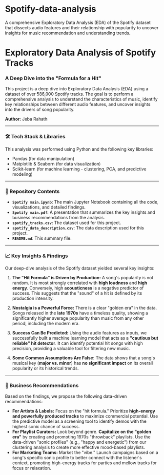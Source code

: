 # Spotify-data-analysis
A comprehensive Exploratory Data Analysis (EDA) of the Spotify dataset that dissects audio features and their relationship with popularity to uncover insights for music recommendation and understanding trends.
# Exploratory Data Analysis of Spotify Tracks

### A Deep Dive into the "Formula for a Hit"

This project is a deep dive into Exploratory Data Analysis (EDA) using a dataset of over 586,000 Spotify tracks. The goal is to perform a comprehensive analysis to understand the characteristics of music, identify key relationships between different audio features, and uncover insights into the drivers of song popularity.

**Author:** Jeba Rahath

---

### 🛠️ Tech Stack & Libraries

This analysis was performed using Python and the following key libraries:
* Pandas (for data manipulation)
* Matplotlib & Seaborn (for data visualization)
* Scikit-learn (for machine learning - clustering, PCA, and predictive modeling)

---

### 📂 Repository Contents

* **`Spotify main.ipynb`**: The main Jupyter Notebook containing all the code, visualizations, and detailed findings.
* **`Spotify main.pdf`**: A presentation that summarizes the key insights and business recommendations from the analysis.
* **`spotify_tracks.csv`**: The dataset used for this project.
* **`spotify_data_description.csv`**: The data description used for this project.
* **`README.md`**: This summary file.

---

### 📈 Key Insights & Findings

Our deep-dive analysis of the Spotify dataset yielded several key insights:

1.  **The "Hit Formula" is Driven by Production:** A song's popularity is not random. It is most strongly correlated with **high loudness** and **high energy**. Conversely, high **acousticness** is a negative predictor of success. This suggests that the "sound" of a hit is defined by its production intensity.

2.  **Nostalgia is a Powerful Force:** There is a clear "golden era" in the data. Songs released in the **late 1970s** have a timeless quality, showing a significantly higher average popularity than music from any other period, including the modern era.

3.  **Success Can Be Predicted:** Using the audio features as inputs, we successfully built a machine learning model that acts as a **"cautious but reliable" hit detector**. It can identify potential hit songs with high precision, providing a valuable tool for filtering new music.

4.  **Some Common Assumptions Are False:** The data shows that a song's musical key (**major vs. minor**) has **no significant impact** on its overall popularity or its historical trends.

---

### 🚀 Business Recommendations

Based on the findings, we propose the following data-driven recommendations:

* **For Artists & Labels:** Focus on the "hit formula." Prioritize **high-energy and powerfully produced tracks** to maximize commercial potential. Use the predictive model as a screening tool to identify demos with the highest sonic chance of success.
* **For Playlist Curators:** Look beyond genre. **Capitalize on the "golden era"** by creating and promoting 1970s "throwback" playlists. Use the data-driven "sonic profiles" (e.g., "happy and energetic") from our clustering analysis to create more effective mood-based playlists.
* **For Marketing Teams:** Market the "vibe." Launch campaigns based on a song's specific sonic profile to better connect with the listener's context, promoting high-energy tracks for parties and mellow tracks for focus or relaxation.
